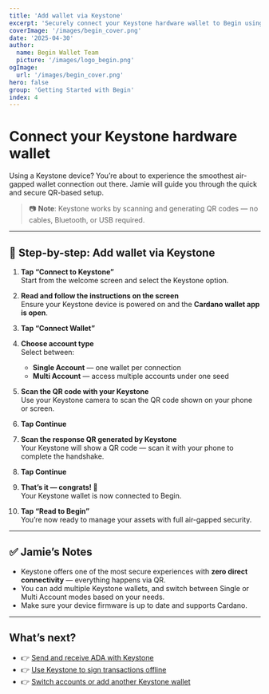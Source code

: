 ```yaml
---
title: 'Add wallet via Keystone'
excerpt: 'Securely connect your Keystone hardware wallet to Begin using QR-based signing. Fully air-gapped, easy, and secure.'
coverImage: '/images/begin_cover.png'
date: '2025-04-30'
author:
  name: Begin Wallet Team
  picture: '/images/logo_begin.png'
ogImage:
  url: '/images/begin_cover.png'
hero: false
group: 'Getting Started with Begin'
index: 4
---
```


# Connect your Keystone hardware wallet

Using a Keystone device? You’re about to experience the smoothest air-gapped wallet connection out there. Jamie will guide you through the quick and secure QR-based setup.

> 📷 **Note**: Keystone works by scanning and generating QR codes — no cables, Bluetooth, or USB required.

---

## 🔐 Step-by-step: Add wallet via Keystone

1. **Tap “Connect to Keystone”**  
   Start from the welcome screen and select the Keystone option.

2. **Read and follow the instructions on the screen**  
   Ensure your Keystone device is powered on and the **Cardano wallet app is open**.

3. **Tap “Connect Wallet”**

4. **Choose account type**  
   Select between:
   - **Single Account** — one wallet per connection  
   - **Multi Account** — access multiple accounts under one seed

5. **Scan the QR code with your Keystone**  
   Use your Keystone camera to scan the QR code shown on your phone or screen.

6. **Tap Continue**

7. **Scan the response QR generated by Keystone**  
   Your Keystone will show a QR code — scan it with your phone to complete the handshake.

8. **Tap Continue**

9. **That’s it — congrats! 🎉**  
   Your Keystone wallet is now connected to Begin.

10. **Tap “Read to Begin”**  
    You’re now ready to manage your assets with full air-gapped security.

---

## ✅ Jamie’s Notes

- Keystone offers one of the most secure experiences with **zero direct connectivity** — everything happens via QR.
- You can add multiple Keystone wallets, and switch between Single or Multi Account modes based on your needs.
- Make sure your device firmware is up to date and supports Cardano.

---

## What’s next?

- 👉 [Send and receive ADA with Keystone](#)  
- 👉 [Use Keystone to sign transactions offline](#)  
- 👉 [Switch accounts or add another Keystone wallet](#)
